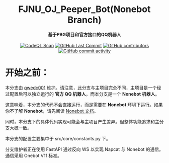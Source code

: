 <h1 align="center">FJNU_OJ_Peeper_Bot(Nonebot Branch)</h1>
<div align="center">
  <strong>基于PBG项目和官方接口的QQ机器人</strong><br>
</div><br>

<div align="center">
  <a href="https://github.com/Floating-Ocean/FJNU_OJ_Peeper_Bot/actions/workflows/codeql.yml"><img alt="CodeQL Scan" src="https://img.shields.io/github/actions/workflow/status/Floating-Ocean/FJNU_OJ_Peeper_Bot/codeql.yml?style=flat-square"></a>
  <a href="https://github.com/Floating-Ocean/FJNU_OJ_Peeper_Bot/commits"><img alt="GitHub Last Commit" src="https://img.shields.io/github/last-commit/Floating-Ocean/FJNU_OJ_Peeper_Bot?style=flat-square"></a>
  <a href="https://github.com/Floating-Ocean/FJNU_OJ_Peeper_Bot/graphs/contributors"><img alt="GitHub contributors" src="https://img.shields.io/github/contributors/Floating-Ocean/FJNU_OJ_Peeper_Bot?style=flat-square"></a>
  <a href="https://github.com/Floating-Ocean/FJNU_OJ_Peeper_Bot/commits"><img alt="GitHub commit activity" src="https://img.shields.io/github/commit-activity/y/Floating-Ocean/FJNU_OJ_Peeper_Bot?style=flat-square"></a>
</div>

# 开始之前：

本分支由 [qwedc001](https://github.com/qwedc001) 维护。请注意，此分支与主项目完全不同，主项目是一个经过配置后可以独立运行的 **官方 QQ 机器人**，而本分支是一个 **Nonebot 机器人**。

这意味着，本分支的代码不会直接运行，而是需要在 **Nonebot** 环境下运行。如果你不了解 **Nonebot**，请先阅读 [Nonebot 文档](https://nonebot.cqp.moe/)。

同时，本分支下的具体代码实现可能会与主项目产生差异。但整体功能追求和主分支大概一致。

本分支的配置主要集中于 src/core/constants.py 下。

分支维护者正在使用 FastAPI 通过反向 WS 以实现 Napcat 与 Nonebot 的通信。通信采用 Onebot V11 标准。

